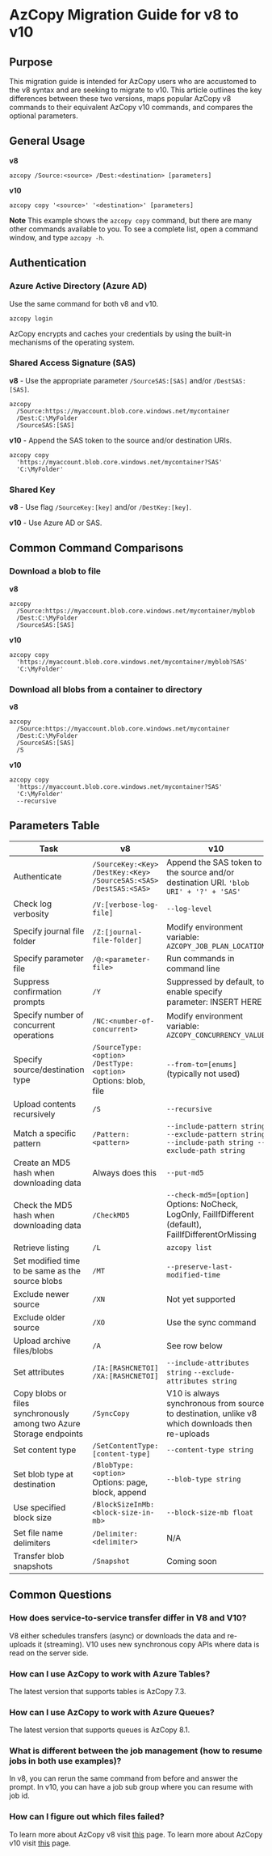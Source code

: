 # AzCopy Migration Guide for v8 to v10

## Purpose

This migration guide is intended for AzCopy users who are accustomed to the v8 syntax and are seeking to migrate to v10. This article outlines the key differences between these two versions, maps popular AzCopy v8 commands to their equivalent AzCopy v10 commands, and compares the optional parameters.

## General Usage

**v8**

`azcopy /Source:<source> /Dest:<destination> [parameters]`

**v10**

`azcopy copy '<source>' '<destination>' [parameters]`

**Note** This example shows the `azcopy copy` command, but there are many other commands available to you. To see a complete list, open a command window, and type `azcopy -h`.

## Authentication

### Azure Active Directory (Azure AD)

Use the same command for both v8 and v10.

```azcopy
azcopy login
```

AzCopy encrypts and caches your credentials by using the built-in mechanisms of the operating system.

### Shared Access Signature (SAS)

**v8** - Use the appropriate parameter `/SourceSAS:[SAS]` and/or `/DestSAS:[SAS]`.

```azcopy
azcopy
  /Source:https://myaccount.blob.core.windows.net/mycontainer
  /Dest:C:\MyFolder
  /SourceSAS:[SAS]
```

**v10** - Append the SAS token to the source and/or destination URIs.

```azcopy
azcopy copy
  'https://myaccount.blob.core.windows.net/mycontainer?SAS'
  'C:\MyFolder'
```

### Shared Key

**v8** - Use flag `/SourceKey:[key]` and/or `/DestKey:[key]`.

**v10** - Use Azure AD or SAS.

## Common Command Comparisons

### Download a blob to file

**v8**

```azcopy
azcopy
  /Source:https://myaccount.blob.core.windows.net/mycontainer/myblob
  /Dest:C:\MyFolder
  /SourceSAS:[SAS]
```

**v10**

```azcopy
azcopy copy
  'https://myaccount.blob.core.windows.net/mycontainer/myblob?SAS'
  'C:\MyFolder'
```

### Download all blobs from a container to directory

**v8**

```azcopy
azcopy
  /Source:https://myaccount.blob.core.windows.net/mycontainer
  /Dest:C:\MyFolder
  /SourceSAS:[SAS]
  /S
```

**v10**

```azcopy
azcopy copy
  'https://myaccount.blob.core.windows.net/mycontainer?SAS'
  'C:\MyFolder'
  --recursive
```

## Parameters Table

Task | v8 | v10
------------ | ------------- | -------------
Authenticate | ```/SourceKey:<Key> /DestKey:<Key> /SourceSAS:<SAS> /DestSAS:<SAS> ``` | Append the SAS token to the source and/or destination URI. `'blob URI' + '?' + 'SAS'`
Check log verbosity | `/V:[verbose-log-file]` | `--log-level`
Specify journal file folder | `/Z:[journal-file-folder]` | Modify environment variable: `AZCOPY_JOB_PLAN_LOCATION`
Specify parameter file | `/@:<parameter-file>` | Run commands in command line
Suppress confirmation prompts | `/Y` | Suppressed by default, to enable specify parameter: INSERT HERE
Specify number of concurrent operations | `/NC:<number-of-concurrent>` | Modify environment variable: `AZCOPY_CONCURRENCY_VALUE`
Specify source/destination type | `/SourceType:<option>` `/DestType:<option>` Options: blob, file | `--from-to=[enums]` (typically not used)
Upload contents recursively | `/S` | `--recursive`
Match a specific pattern | `/Pattern:<pattern>` | `--include-pattern string --exclude-pattern string --include-path string --exclude-path string`
Create an MD5 hash when downloading data | Always does this | `--put-md5`
Check the MD5 hash when downloading data | `/CheckMD5` | `--check-md5=[option]` Options: NoCheck, LogOnly, FailIfDifferent (default), FailIfDifferentOrMissing
Retrieve listing | `/L` | `azcopy list`
Set modified time to be same as the source blobs | `/MT` | `--preserve-last-modified-time`
Exclude newer source | `/XN` | Not yet supported
Exclude older source | `/XO` | Use the sync command
Upload archive files/blobs | `/A` | See row below
Set attributes | `/IA:[RASHCNETOI]` `/XA:[RASHCNETOI]` | `--include-attributes string` `--exclude-attributes string`
Copy blobs or files synchronously among two Azure Storage endpoints | `/SyncCopy` | V10 is always synchronous from source to destination, unlike v8 which downloads then re-uploads
Set content type | `/SetContentType:[content-type]` | `--content-type string`
Set blob type at destination | `/BlobType:<option>` Options: page, block, append | `--blob-type string`
Use specified block size | `/BlockSizeInMb:<block-size-in-mb>` | `--block-size-mb float`
Set file name delimiters | `/Delimiter:<delimiter>` | N/A
Transfer blob snapshots | `/Snapshot` | Coming soon

## Common Questions

### How does service-to-service transfer differ in V8 and V10?
V8 either schedules transfers (async) or downloads the data and re-uploads it (streaming).
V10 uses new synchronous copy APIs where data is read on the server side.

### How can I use AzCopy to work with Azure Tables?
The latest version that supports tables is AzCopy 7.3.

### How can I use AzCopy to work with Azure Queues?
The latest version that supports queues is AzCopy 8.1.

### What is different between the job management (how to resume jobs in both use examples)?
In v8, you can rerun the same command from before and answer the prompt.
In v10, you can have a job sub group where you can resume with job id.

### How can I figure out which files failed?

To learn more about AzCopy v8 visit [this](https://docs.microsoft.com/en-us/previous-versions/azure/storage/storage-use-azcopy) page.
To learn more about AzCopy v10 visit [this](https://docs.microsoft.com/en-us/azure/storage/common/storage-use-azcopy-v10) page.
